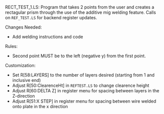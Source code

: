 RECT_TEST_1.LS: Program that takes 2 points from the user and creates a rectagular prism through the use of the additive mig welding feature. Calls on `REF_TEST.LS` for backend register updates. 

Changes Needed:

  - Add welding instructions and code

Rules: 

  - Second point MUST be to the left (negative y) from the first point.

 Customization:
  - Set R[58:LAYERS] to the number of layers desired (starting from 1 and inclusive end)
  - Adjust R[50:ClearenceHt] in `REFTEST.LS` to change clearence height
  - Adjust R[60:DELTA Z] in register menu for spacing between layers in the Z-direction
  - Adjust R[51:X STEP] in register menu for spacing between wire welded onto plate in the x direction
